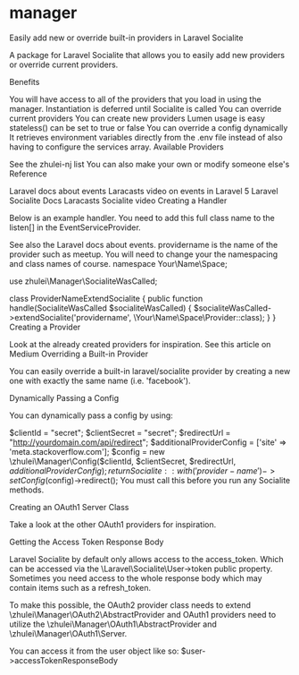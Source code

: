 # manager
Easily add new or override built-in providers in Laravel Socialite

A package for Laravel Socialite that allows you to easily add new providers or override current providers.

Benefits

You will have access to all of the providers that you load in using the manager.
Instantiation is deferred until Socialite is called
You can override current providers
You can create new providers
Lumen usage is easy
stateless() can be set to true or false
You can override a config dynamically
It retrieves environment variables directly from the .env file instead of also having to configure the services array.
Available Providers

See the zhulei-nj list
You can also make your own or modify someone else's
Reference

Laravel docs about events
Laracasts video on events in Laravel 5
Laravel Socialite Docs
Laracasts Socialite video
Creating a Handler

Below is an example handler. You need to add this full class name to the listen[] in the EventServiceProvider.

See also the Laravel docs about events.
providername is the name of the provider such as meetup.
You will need to change your the namespacing and class names of course.
namespace Your\Name\Space;

use zhulei\Manager\SocialiteWasCalled;

class ProviderNameExtendSocialite
{
    public function handle(SocialiteWasCalled $socialiteWasCalled)
    {
        $socialiteWasCalled->extendSocialite('providername', \Your\Name\Space\Provider::class);
    }
}
Creating a Provider

Look at the already created providers for inspiration.
See this article on Medium
Overriding a Built-in Provider

You can easily override a built-in laravel/socialite provider by creating a new one with exactly the same name (i.e. 'facebook').

Dynamically Passing a Config

You can dynamically pass a config by using:

$clientId = "secret";
$clientSecret = "secret";
$redirectUrl = "http://yourdomain.com/api/redirect";
$additionalProviderConfig = ['site' => 'meta.stackoverflow.com'];
$config = new \zhulei\Manager\Config($clientId, $clientSecret, $redirectUrl, $additionalProviderConfig);
return Socialite::with('provider-name')->setConfig($config)->redirect();
You must call this before you run any Socialite methods.

Creating an OAuth1 Server Class

Take a look at the other OAuth1 providers for inspiration.

Getting the Access Token Response Body

Laravel Socialite by default only allows access to the access_token. Which can be accessed via the \Laravel\Socialite\User->token public property. Sometimes you need access to the whole response body which may contain items such as a refresh_token.

To make this possible, the OAuth2 provider class needs to extend \zhulei\Manager\OAuth2\AbstractProvider and OAuth1 providers need to utilize the \zhulei\Manager\OAuth1\AbstractProvider and \zhulei\Manager\OAuth1\Server.

You can access it from the user object like so: $user->accessTokenResponseBody
